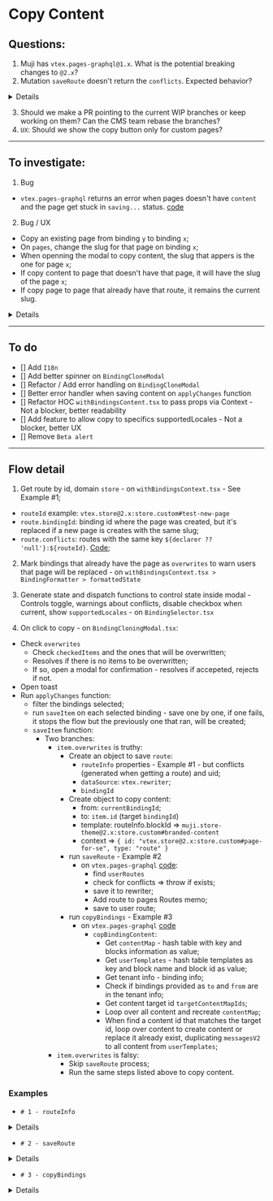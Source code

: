 # Copy Content

## Questions:
1. Muji has `vtex.pages-graphql@1.x`. What is the potential breaking changes to `@2.x`?
2. Mutation `saveRoute` doesn't return the `conflicts`. Expected behavior?

<details>

---

```gql
mutation saveRoute($args: NewRouteInput){
  saveRoute(route: $args) {
    conflicts {
      binding
      blockId
      path
      context
      declarer
    }
  }
}
```

```json
{
    "args": {
    "auth": false,
    "bindingId": "4e8718d4-3201-44ae-872f-9e1c33ef0a73", // also: “81f40404-5e9e-4d2b-8493-172394a0289c”
    "blockId": "muji.store-theme@2.x:store.custom#handover",
    "context": null,
    "declarer": null,
    "domain": "store",
    "interfaceId": "vtex.store@2.x:store.custom",
    "metaTags": {
      "description": "",
      "keywords": []
    },
    "pages": [],
    "path": "/new-test-find-resolver3",
    "routeId": "vtex.store@2.x:store.custom#new-test-find-resolver3",
    "title": "new test find resolver",
    "dataSource": "vtex.rewriter"
  }
}
```

</details>

3. Should we make a PR pointing to the current WIP branches or keep working on them? Can the CMS team rebase the branches?
4. `UX`: Should we show the copy button only for custom pages?

---
## To investigate:

1. Bug
- `vtex.pages-graphql` returns an error when pages doesn't have `content` and the page get stuck in `saving...` status. [code](https://github.com/vtex/pages-graphql/blob/f018e7cfd1b8bf8558aa5a724f26c9a415b0186f/node/v2/resolvers/copyBindingContent.ts#L48-L50)

2. Bug / UX
- Copy an existing page from binding `y` to binding `x`;
- On `pages`, change the slug for that page on binding `x`;
- When openning the modal to copy content, the slug that appers is the one for page `x`;
- If copy content to page that doesn't have that page, it will have the slug of the page `x`;
- If copy page to page that already have that route, it remains the current slug.

<details>

_Fail to copy_

```gql
mutation {
  copyBindingContent(
    from: "e84d830f-8e31-4b38-97e4-87e2c3801929",
  	to: "bb2b7747-30d9-466e-9abe-2f90caf7150f",
    template: "powerplanet.store-theme@3.x:store.custom#faq",
    context: {
      id: "vtex.store@2.x:store.custom#test-cloning",
      type: "route",
    }
  ) {
    added {
      contentId
      origin
    }
    removed {
      contentId
      origin
    }
  }
}
```

</details>

---
## To do

- [] Add `I18n`
- [] Add better spinner on `BindingCloneModal`
- [] Refactor / Add error handling on `BindingCloneModal`
- [] Better error handler when saving content on `applyChanges` function
- [] Refactor HOC `withBindingsContent.tsx` to pass props via Context - Not a blocker, better readability
- [] Add feature to allow copy to specifics supportedLocales - Not a blocker, better UX
- [] Remove `Beta alert`

---
## Flow detail

1. Get route by id, domain `store` - on `withBindingsContext.tsx` - See Example #1;
- `routeId` example: `vtex.store@2.x:store.custom#test-new-page`
- `route.bindingId`: binding id where the page was created, but it's replaced if a new page is creates with the same slug;
- `route.conflicts`: routes with the same key `${declarer ?? 'null'}:${routeId}`. [Code](https://github.com/vtex/pages-graphql/blob/fix/copy-binding/node/v2/configurators/userConfigsSource.ts#L64-L101);

2. Mark bindings that already have the page as `overwrites` to warn users that page will be replaced - on `withBindingsContext.tsx > BindingFormatter > formattedState`

3. Generate state and dispatch functions to control state inside modal - Controls toggle, warnings about conflicts, disable checkbox when current, show `supportedLocales` - on `BindingSelector.tsx`

4. On click to copy - on `BindingCloningModal.tsx`:
- Check `overwrites`
  - Check `checkedItems` and the ones that will be overwritten;
  - Resolves if there is no items to be overwritten;
  - If so, open a modal for confirmation - resolves if accepeted, rejects if not.
- Open toast
- Run `applyChanges` function:
  - filter the bindings selected;
  - run `saveItem` on each selected binding - save one by one, if one fails, it stops the flow but the previously one that ran, will be created;
  - `saveItem` function:
    - Two branches:
      - `item.overwrites` is truthy:
        - Create an object to save `route`:
          - `routeInfo` properties - Example #1 - but conflicts (generated when getting a route) and uid;
          - `dataSource`: `vtex.rewriter`;
          - `bindingId`
        - Create object to copy content:
          - from: `currentBindingId`;
          - to: `item.id` (target `bindingId`)
          - template: routeInfo.blockId => `muji.store-theme@2.x:store.custom#branded-content`
          - context => `{ id: "vtex.store@2.x:store.custom#page-for-se", type: "route" }`
        - run `saveRoute` - Example #2
          - on `vtex.pages-graphql` [code](https://github.com/vtex/pages-graphql/blob/f018e7cfd1b8bf8558aa5a724f26c9a415b0186f/node/resources/userConfigsManager.ts#L353-L373):
            - find `userRoutes`
            - check for conflicts => throw if exists;
            - save it to rewriter;
            - Add route to pages Routes memo;
            - save to user route;
        - run `copyBindings` - Example #3
          - on `vtex.pages-graphql` [code](https://github.com/vtex/pages-graphql/blob/fix/copy-binding/node/v2/resolvers/copyBindingContent.ts#L29-L138)
            - `copBindingContent`:
              - Get `contentMap` - hash table with key and blocks information as value;
              - Get `userTemplates` - hash table templates as key and block name and block id as value;
              - Get tenant info - binding info;
              - Check if bindings provided as `to` and `from` are in the tenant info;
              - Get content target id `targetContentMapIds`;
              - Loop over all content and recreate `contentMap`;
              - When find a content id that matches the target id, loop over content to create content or replace it already exist, duplicating `messagesV2` to all content from `userTemplates`;
      - `item.overwrites` is falsy:
        - Skip `saveRoute` process;
        - Run the same steps listed above to copy content.


### Examples

- `# 1 - routeInfo` 

<details>

Query
```gql
{
  route(routeId: "vtex.store@2.x:store.custom#page-for-se", domain: "store") {
    auth
    blockId
    binding
    context
    declarer
    domain
    interfaceId
    conflicts {
      binding
      blockId
      interfaceId
      routeId
    }
    pages {
      pageId
      condition {
        id
        pageContext {
          id
          type
        }
        allMatches
        statements {
          subject
          verb
          objectJSON
        }
      }
      template
    }
    path
    routeId
    title
    uuid
    metaTags {
      description
      keywords
    }
  }
}
```

Response

```json
{
  "data": {
    "route": {
      "auth": false,
      "blockId": "muji.store-theme@2.x:store.custom#branded-content",
      "binding": "81f40404-5e9e-4d2b-8493-172394a0289c",
      "context": null,
      "declarer": null,
      "domain": "store",
      "interfaceId": "vtex.store@2.x:store.custom",
      "conflicts": [
        {
          "binding": "ff6d0d0c-9304-4df1-8853-8998383fbcb9",
          "blockId": "muji.store-theme@2.x:store.custom#branded-content",
          "interfaceId": "vtex.store@2.x:store.custom",
          "routeId": "vtex.store@2.x:store.custom#page-for-se"
        },
        {
          "binding": "81f40404-5e9e-4d2b-8493-172394a0289c",
          "blockId": "muji.store-theme@2.x:store.custom#branded-content",
          "interfaceId": "vtex.store@2.x:store.custom",
          "routeId": "vtex.store@2.x:store.custom#page-for-se"
        }
      ],
      "pages": [],
      "path": "/page-for-se",
      "routeId": "vtex.store@2.x:store.custom#page-for-se",
      "title": "page for se",
      "uuid": "mFvYnh3TX85CEDR3HR1vDQ",
      "metaTags": {
        "description": "",
        "keywords": []
      }
    }
  }
}
```

</details>

- `# 2 - saveRoute`

<details>

Request

```gql
mutation {
  saveRoute(route: {
    auth: false,
    blockId: "powerplanet.store-theme@3.x:store.custom#faq",
    context: null,
    declarer: null,
    domain: "store",
    interfaceId: "vtex.store@2.x:store.custom",
    path: "/test-cloning",
    routeId: "vtex.store@2.x:store.custom#test-cloning",
    pages: [],
    title: "test cloning",
    metaTags: {
      description: "",
      keywords: []
    },
    dataSource: "vtex.rewriter",
    bindingId: "e84d830f-8e31-4b38-97e4-87e2c3801929"

  }) {
     auth
    blockId
    binding
    context
    declarer
    domain
    interfaceId
    path
    routeId
    uuid
    metaTags {
      description
      keywords
    }
    title
  }
}
```

```json
{
  "data": {
    "saveRoute": {
      "auth": false,
      "blockId": "powerplanet.store-theme@3.x:store.custom#faq",
      "binding": "e84d830f-8e31-4b38-97e4-87e2c3801929",
      "context": null,
      "declarer": null,
      "domain": "store",
      "interfaceId": "vtex.store@2.x:store.custom",
      "path": "/test-cloning",
      "routeId": "vtex.store@2.x:store.custom#test-cloning",
      "uuid": "foqioG8kkncfZnP2qYfBpP",
      "metaTags": {
        "description": "",
        "keywords": []
      },
      "title": "test cloning"
    }
  }
}
```

</details>

- `# 3 - copyBindings`

<details>

```gql

mutation {
  copyBindingContent(
    from: "a9c6542d-f8a6-4f80-9465-e2de705d5e27",
  	to: "7cf38d3b-efa0-4d47-8201-d8b58cd4d3fd",
    template: "powerplanet.store-theme@3.x:store.custom#about-us",
    context: {
      id: "vtex.store@2.x:store.custom#new-clone-test",
      type: "route",
    }
  ) {
    added {
      contentId
      origin
    }
    removed {
      contentId
      origin
    }
  }
}

```

</details>